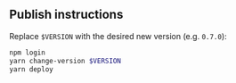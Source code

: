 ## Publish instructions

Replace `$VERSION` with the desired new version (e.g. `0.7.0`):

```bash
npm login
yarn change-version $VERSION
yarn deploy
```
